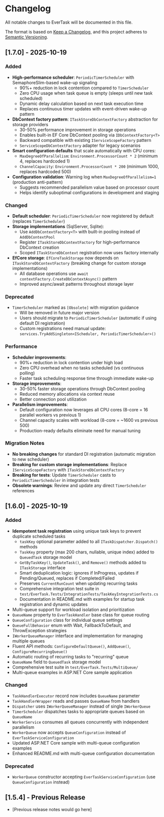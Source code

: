 # Changelog

All notable changes to EverTask will be documented in this file.

The format is based on [Keep a Changelog](https://keepachangelog.com/en/1.0.0/),
and this project adheres to [Semantic Versioning](https://semver.org/spec/v2.0.0.html).

## [1.7.0] - 2025-10-19

### Added
- **High-performance scheduler**: `PeriodicTimerScheduler` with SemaphoreSlim-based wake-up signaling
  - 90%+ reduction in lock contention compared to `TimerScheduler`
  - Zero CPU usage when task queue is empty (sleeps until new task scheduled)
  - Dynamic delay calculation based on next task execution time
  - Replaces continuous timer updates with event-driven wake-up pattern
- **DbContext factory pattern**: `ITaskStoreDbContextFactory` abstraction for storage providers
  - 30-50% performance improvement in storage operations
  - Enables built-in EF Core DbContext pooling via `IDbContextFactory<T>`
  - Backward compatible with existing `IServiceScopeFactory` pattern
  - `ServiceScopeDbContextFactory` adapter for legacy scenarios
- **Smart configuration defaults** that scale automatically with CPU cores:
  - `MaxDegreeOfParallelism`: `Environment.ProcessorCount * 2` (minimum 4, replaces hardcoded 1)
  - `ChannelCapacity`: `Environment.ProcessorCount * 200` (minimum 1000, replaces hardcoded 500)
- **Configuration validation**: Warning log when `MaxDegreeOfParallelism=1` (production anti-pattern)
  - Suggests recommended parallelism value based on processor count
  - Helps identify suboptimal configurations in development and staging

### Changed
- **Default scheduler**: `PeriodicTimerScheduler` now registered by default (replaces `TimerScheduler`)
- **Storage implementations** (SqlServer, Sqlite):
  - Use `AddDbContextFactory<T>` with built-in pooling instead of `AddDbContextPool`
  - Register `ITaskStoreDbContextFactory` for high-performance DbContext creation
  - Scoped `ITaskStoreDbContext` registration now uses factory internally
- **EfCore storage**: `EfCoreTaskStorage` now depends on `ITaskStoreDbContextFactory` (breaking change for custom storage implementations)
  - All database operations use `await contextFactory.CreateDbContextAsync()` pattern
  - Improved async/await patterns throughout storage layer

### Deprecated
- `TimerScheduler` marked as `[Obsolete]` with migration guidance
  - Will be removed in future major version
  - Users should migrate to `PeriodicTimerScheduler` (automatic if using default DI registration)
  - Custom registrations need manual update: `services.TryAddSingleton<IScheduler, PeriodicTimerScheduler>()`

### Performance
- **Scheduler improvements**:
  - 90%+ reduction in lock contention under high load
  - Zero CPU overhead when no tasks scheduled (vs continuous polling)
  - Faster task scheduling response time through immediate wake-up
- **Storage improvements**:
  - 30-50% faster storage operations through DbContext pooling
  - Reduced memory allocations via context reuse
  - Better connection pool utilization
- **Parallelism improvements**:
  - Default configuration now leverages all CPU cores (8-core = 16 parallel workers vs previous 1)
  - Channel capacity scales with workload (8-core = ~1600 vs previous 500)
  - Production-ready defaults eliminate need for manual tuning

### Migration Notes
- **No breaking changes** for standard DI registration (automatic migration to new scheduler)
- **Breaking for custom storage implementations**: Replace `IServiceScopeFactory` with `ITaskStoreDbContextFactory`
- **Breaking for tests**: Update `TimerScheduler` casts to `PeriodicTimerScheduler` in integration tests
- **Obsolete warnings**: Review and update any direct `TimerScheduler` references

## [1.6.0] - 2025-10-19

### Added
- **Idempotent task registration** using unique task keys to prevent duplicate scheduled tasks
  - `taskKey` optional parameter added to all `ITaskDispatcher.Dispatch()` methods
  - `TaskKey` property (max 200 chars, nullable, unique index) added to `QueuedTask` storage model
  - `GetByTaskKey()`, `UpdateTask()`, and `Remove()` methods added to `ITaskStorage` interface
  - Smart deduplication logic: ignores if InProgress, updates if Pending/Queued, replaces if Completed/Failed
  - Preserves `CurrentRunCount` when updating recurring tasks
  - Comprehensive integration test suite in `test/EverTask.Tests/IntegrationTests/TaskKeyIntegrationTests.cs`
  - Documentation in README.md with examples for startup task registration and dynamic updates
- Multi-queue support for workload isolation and prioritization
- `QueueName` property to `EverTaskHandler` base class for queue routing
- `QueueConfiguration` class for individual queue settings
- `QueueFullBehavior` enum with Wait, FallbackToDefault, and ThrowException strategies
- `IWorkerQueueManager` interface and implementation for managing multiple queues
- Fluent API methods: `ConfigureDefaultQueue()`, `AddQueue()`, `ConfigureRecurringQueue()`
- Automatic routing of recurring tasks to "recurring" queue
- `QueueName` field to `QueuedTask` storage model
- Comprehensive test suite in `test/EverTask.Tests/MultiQueue/`
- Multi-queue examples in ASP.NET Core sample application

### Changed
- `TaskHandlerExecutor` record now includes `QueueName` parameter
- `TaskHandlerWrapper` reads and passes `QueueName` from handlers
- `Dispatcher` uses `IWorkerQueueManager` instead of single `IWorkerQueue`
- `TimerScheduler` dispatches tasks to appropriate queues based on `QueueName`
- `WorkerService` consumes all queues concurrently with independent parallelism
- `WorkerQueue` now accepts `QueueConfiguration` instead of `EverTaskServiceConfiguration`
- Updated ASP.NET Core sample with multi-queue configuration examples
- Enhanced README.md with multi-queue configuration documentation

### Deprecated
- `WorkerQueue` constructor accepting `EverTaskServiceConfiguration` (use `QueueConfiguration` instead)

## [1.5.4] - Previous Release
- [Previous release notes would go here]